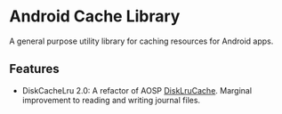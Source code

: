 Android Cache Library
=====================

A general purpose utility library for caching resources for Android apps.

Features
--------

* DiskCacheLru 2.0: A refactor of AOSP
 [DiskLruCache](http://developer.android.com/training/displaying-bitmaps/cache-bitmap.html).
 Marginal improvement to reading and writing journal files.
